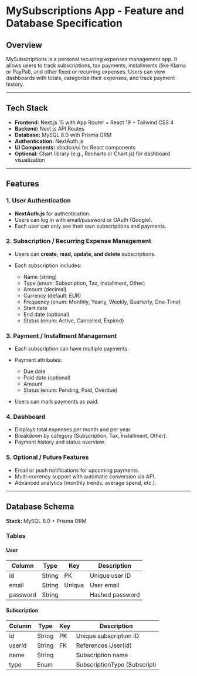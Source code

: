 # MySubscriptions App - Feature and Database Specification

## Overview

MySubscriptions is a personal recurring expenses management app. It allows users to track subscriptions, tax payments, installments (like Klarna or PayPal), and other fixed or recurring expenses. Users can view dashboards with totals, categorize their expenses, and track payment history.

---

## Tech Stack

* **Frontend:** Next.js 15 with App Router + React 19 + Tailwind CSS 4
* **Backend:** Next.js API Routes
* **Database:** MySQL 8.0 with Prisma ORM
* **Authentication:** NextAuth.js
* **UI Components:** shadcn/ui for React components
* **Optional:** Chart library (e.g., Recharts or Chart.js) for dashboard visualization

---

## Features

### 1. User Authentication

* **NextAuth.js** for authentication.
* Users can log in with email/password or OAuth (Google).
* Each user can only see their own subscriptions and payments.

### 2. Subscription / Recurring Expense Management

* Users can **create, read, update, and delete** subscriptions.
* Each subscription includes:

  * Name (string)
  * Type (enum: Subscription, Tax, Installment, Other)
  * Amount (decimal)
  * Currency (default: EUR)
  * Frequency (enum: Monthly, Yearly, Weekly, Quarterly, One-Time)
  * Start date
  * End date (optional)
  * Status (enum: Active, Cancelled, Expired)

### 3. Payment / Installment Management

* Each subscription can have multiple payments.
* Payment attributes:

  * Due date
  * Paid date (optional)
  * Amount
  * Status (enum: Pending, Paid, Overdue)
* Users can mark payments as paid.

### 4. Dashboard

* Displays total expenses per month and per year.
* Breakdown by category (Subscription, Tax, Installment, Other).
* Payment history and status overview.

### 5. Optional / Future Features

* Email or push notifications for upcoming payments.
* Multi-currency support with automatic conversion via API.
* Advanced analytics (monthly trends, average spend, etc.).

---

## Database Schema

**Stack:** MySQL 8.0 + Prisma ORM

### Tables

#### User

| Column   | Type   | Key    | Description     |
| -------- | ------ | ------ | --------------- |
| id       | String | PK     | Unique user ID  |
| email    | String | Unique | User email      |
| password | String |        | Hashed password |

#### Subscription

| Column | Type   | Key | Description                  |
| ------ | ------ | --- | ---------------------------- |
| id     | String | PK  | Unique subscription ID       |
| userId | String | FK  | References User(id)          |
| name   | String |     | Subscription name            |
| type   | Enum   |     | SubscriptionType (Subscripti |
